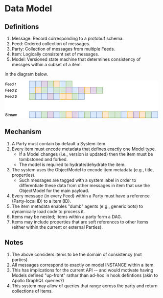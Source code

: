 # Data Model

## Definitions

1. Message: Record corresponding to a protobuf schema.
1. Feed: Ordered collection of messages.
1. Party: Collection of messages from multiple Feeds.
1. Item: Logically consistent set of messages.
1. Model: Versioned state machine that determines consistency of messges within a subset of a item.

In the diagram below.

![ECHO DB](./diagrams/echo-db.png)


## Mechanism

1. A Party must contain by default a System item.
1. Every item must encode metadata that defines exactly one Model type.
    - If a Model changes (i.e., version is updated) then the item must be tombstoned and forked.
    - The model is required to hydrate/dehydrate the item.
1. The system uses the ObjectModel to encode item metadata (e.g., title, properties).
    - Such messages are tagged with a system label in order to differentiate these data from other messages in
      item that use the ObjectModel for the main payload.
1. Every message (in every Feed) within a Party must have a reference (Party-local ID) to a item (ID).
1. The item metadata enables "dumb" agents (e.g., generic bots) to dynamically load code to process it.
1. Items may be nested; Items within a party form a DAG.
1. Items may include properties that are soft references to other Items (either within the current or external Parties).

## Notes

1. The above considers items to be the domain of consistency (not parties).
1. All messages correspond to exactly on model INSTANCE within a item.
1. This has implications for the current API -- and would motivate having Models defined "up-front"
   rathar than ad-hoc in hook defintions (akin to Apollo GraphQL queries?)
1. This system may allow of queries that range across the party and return collections of Items.
